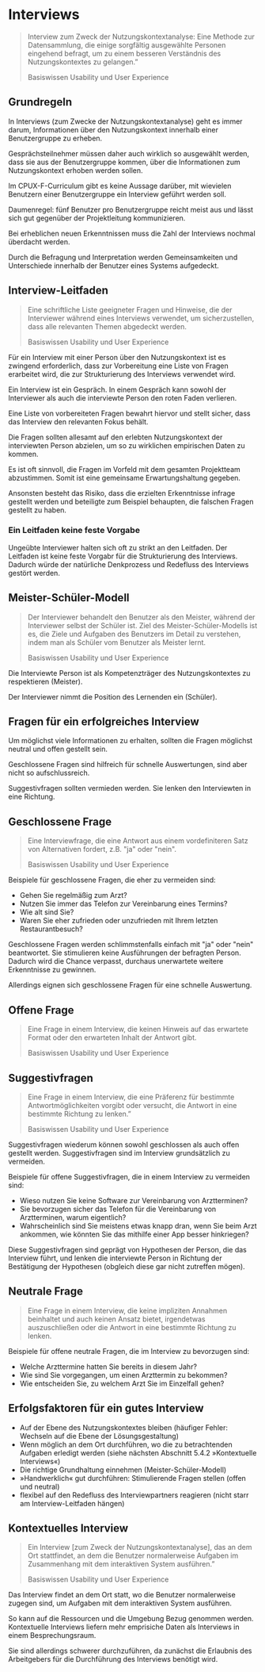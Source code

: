 # Interviews

> Interview zum Zweck der Nutzungskontextanalyse:
> Eine Methode zur Datensammlung, die einige sorgfältig ausgewählte
> Personen eingehend befragt, um zu einem besseren Verständnis des
> Nutzungskontextes zu gelangen.”
>
> Basiswissen Usability und User Experience

## Grundregeln

In Interviews (zum Zwecke der Nutzungskontextanalyse) geht es immer
darum, Informationen über den Nutzungskontext innerhalb einer Benutzergruppe
zu erheben.

Gesprächsteilnehmer müssen daher auch wirklich so ausgewählt werden, dass sie
aus der Benutzergruppe kommen, über die Informationen zum Nutzungskontext
erhoben werden sollen.

Im CPUX-F-Curriculum gibt es keine Aussage darüber, mit wievielen
Benutzern einer Benutzergruppe ein Interview geführt werden soll.

Daumenregel: fünf Benutzer pro Benutzergruppe reicht meist aus und
lässt sich gut gegenüber der Projektleitung kommunizieren.

Bei erheblichen neuen Erkenntnissen muss die Zahl der Interviews nochmal
überdacht werden.

Durch die Befragung und Interpretation werden Gemeinsamkeiten und
Unterschiede innerhalb der Benutzer eines Systems aufgedeckt.

## Interview-Leitfaden

> Eine schriftliche Liste geeigneter Fragen und Hinweise, die der Interviewer
> während eines Interviews verwendet, um sicherzustellen, dass alle relevanten
> Themen abgedeckt werden.
>
> Basiswissen Usability und User Experience

Für ein Interview mit einer Person über den Nutzungskontext
ist es zwingend erforderlich, dass zur Vorbereitung eine Liste
von Fragen erarbeitet wird, die zur Strukturierung
des Interviews verwendet wird.

Ein Interview ist ein Gespräch. In einem Gespräch kann sowohl der Interviewer
als auch die interviewte Person den roten Faden verlieren.

Eine Liste von vorbereiteten Fragen bewahrt hiervor und stellt sicher,
dass das Interview den relevanten Fokus behält.

Die Fragen sollten allesamt auf den erlebten Nutzungskontext
der interviewten Person abzielen, um so zu wirklichen empirischen
Daten zu kommen.

Es ist oft sinnvoll, die Fragen im Vorfeld mit dem gesamten Projektteam
abzustimmen. Somit ist eine gemeinsame Erwartungshaltung gegeben.

Ansonsten besteht das Risiko, dass die erzielten Erkenntnisse
infrage gestellt werden und beteiligte zum Beispiel behaupten, die
falschen Fragen gestellt zu haben.

### Ein Leitfaden keine feste Vorgabe

Ungeübte Interviewer halten sich oft zu strikt an den Leitfaden.
Der Leitfaden ist keine feste Vorgabr für die Strukturierung des Interviews.
Dadurch würde der natürliche Denkprozess und Redefluss des Interviews
gestört werden.

## Meister-Schüler-Modell

> Der Interviewer behandelt den Benutzer als den Meister,
> während der Interviewer selbst der Schüler ist.
> Ziel des Meister-Schüler-Modells ist es, die Ziele und Aufgaben des
> Benutzers im Detail zu verstehen, indem man als Schüler vom Benutzer
> als Meister lernt.
>
> Basiswissen Usability und User Experience

Die Interviewte Person ist als Kompetenzträger des Nutzungskontextes
zu respektieren (Meister).

Der Interviewer nimmt die Position des Lernenden ein (Schüler).

## Fragen für ein erfolgreiches Interview

Um möglichst viele Informationen zu erhalten, sollten die Fragen möglichst
neutral und offen gestellt sein.

Geschlossene Fragen sind hilfreich für schnelle Auswertungen, sind aber nicht
so aufschlussreich.

Suggestivfragen sollten vermieden werden. Sie lenken den Interviewten in
eine Richtung.

## Geschlossene Frage

> Eine Interviewfrage, die eine Antwort aus einem vordefiniteren Satz von
> Alternativen fordert, z.B. "ja" oder "nein".
>
> Basiswissen Usability und User Experience

Beispiele für geschlossene Fragen, die eher zu vermeiden sind:

- Gehen Sie regelmäßig zum Arzt?
- Nutzen Sie immer das Telefon zur Vereinbarung eines Termins?
- Wie alt sind Sie?
- Waren Sie eher zufrieden oder unzufrieden mit Ihrem letzten
  Restaurantbesuch?

Geschlossene Fragen werden schlimmstenfalls einfach mit "ja" oder
"nein" beantwortet. Sie stimulieren keine Ausführungen der
befragten Person. Dadurch wird die Chance verpasst, durchaus
unerwartete weitere Erkenntnisse zu gewinnen.

Allerdings eignen sich geschlossene Fragen für eine schnelle
Auswertung.

## Offene Frage

> Eine Frage in einem Interview, die keinen Hinweis auf das erwartete Format
> oder den erwarteten Inhalt der Antwort gibt.
>
> Basiswissen Usability und User Experience

## Suggestivfragen

> Eine Frage in einem Interview, die eine Präferenz für bestimmte
> Antwortmöglichkeiten vorgibt oder versucht, die Antwort in eine
> bestimmte Richtung zu lenken.”
>
> Basiswissen Usability und User Experience

Suggestivfragen wiederum können sowohl geschlossen als auch offen gestellt werden.
Suggestivfragen sind im Interview grundsätzlich zu vermeiden.

Beispiele für offene Suggestivfragen, die in einem Interview zu vermeiden sind:

- Wieso nutzen Sie keine Software zur Vereinbarung von Arztterminen?
- Sie bevorzugen sicher das Telefon für die Vereinbarung von Arztterminen,
  warum eigentlich?
- Wahrscheinlich sind Sie meistens etwas knapp dran, wenn Sie beim Arzt
  ankommen, wie könnten Sie das mithilfe einer App besser hinkriegen?

Diese Suggestivfragen sind geprägt von Hypothesen der Person, die das Interview
führt, und lenken die interviewte Person in Richtung der Bestätigung der
Hypothesen (obgleich diese gar nicht zutreffen mögen).

## Neutrale Frage

> Eine Frage in einem Interview, die keine impliziten Annahmen beinhaltet
> und auch keinen Ansatz bietet, irgendetwas auszuschließen oder die Antwort
> in eine bestimmte Richtung zu lenken.

Beispiele für offene neutrale Fragen, die im Interview zu bevorzugen sind:

- Welche Arzttermine hatten Sie bereits in diesem Jahr?
- Wie sind Sie vorgegangen, um einen Arzttermin zu bekommen?
- Wie entscheiden Sie, zu welchem Arzt Sie im Einzelfall gehen?

## Erfolgsfaktoren für ein gutes Interview

- Auf der Ebene des Nutzungskontextes bleiben
  (häufiger Fehler: Wechseln auf die Ebene der Lösungsgestaltung)
- Wenn möglich an dem Ort durchführen, wo die zu betrachtenden Aufgaben
  erledigt werden (siehe nächsten Abschnitt 5.4.2 »Kontextuelle Interviews«)
- Die richtige Grundhaltung einnehmen (Meister-Schüler-Modell)
- »Handwerklich« gut durchführen: Stimulierende Fragen stellen (offen und neutral)
- flexibel auf den Redefluss des Interviewpartners reagieren
  (nicht starr am Interview-Leitfaden hängen)

## Kontextuelles Interview

> Ein Interview [zum Zweck der Nutzungskontextanalyse], das an dem Ort
> stattfindet, an dem die Benutzer normalerweise Aufgaben im Zusammenhang
> mit dem interaktiven System ausführen.”
>
> Basiswissen Usability und User Experience

Das Interview findet an dem Ort statt, wo die Benutzer normalerweise zugegen
sind, um Aufgaben mit dem interaktiven System ausführen.

So kann auf die Ressourcen und die Umgebung Bezug genommen werden.
Kontextuelle Interviews liefern mehr emprisiche Daten als Interviews in einem
Besprechungsraum.

Sie sind allerdings schwerer durchzuführen, da zunächst die Erlaubnis des
Arbeitgebers für die Durchführung des Interviews benötigt wird.
